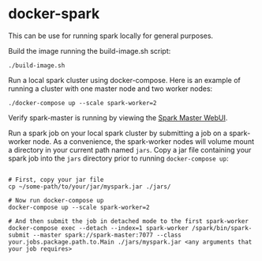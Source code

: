 # docker-spark

This can be use for running spark locally for general purposes.

Build the image running the build-image.sh script:
```shell
./build-image.sh
```

Run a local spark cluster using docker-compose. Here is an example of running a cluster with one master node and two worker nodes:
```shell
./docker-compose up --scale spark-worker=2
```

Verify spark-master is running by viewing the [Spark Master WebUI](http://localhost:8080).

Run a spark job on your local spark cluster by submitting a job on a spark-worker node. As a convenience, the spark-worker nodes will volume mount a directory in your current path named `jars`. Copy a jar file containing your spark job into the `jars` directory prior to running `docker-compose up`:
```shell

# First, copy your jar file
cp ~/some-path/to/your/jar/myspark.jar ./jars/

# Now run docker-compose up
docker-compose up --scale spark-worker=2

# And then submit the job in detached mode to the first spark-worker
docker-compose exec --detach --index=1 spark-worker /spark/bin/spark-submit --master spark://spark-master:7077 --class your.jobs.package.path.to.Main ./jars/myspark.jar <any arguments that your job requires>
```

